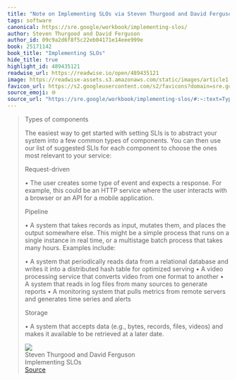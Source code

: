 ```yaml
---
title: "Note on Implementing SLOs via Steven Thurgood and David Ferguson"
tags: software
canonical: https://sre.google/workbook/implementing-slos/
author: Steven Thurgood and David Ferguson
author_id: 09c9a2d6f8f5c22eb04171e14eee999e
book: 25171142
book_title: "Implementing SLOs"
hide_title: true
highlight_id: 489435121
readwise_url: https://readwise.io/open/489435121
image: https://readwise-assets.s3.amazonaws.com/static/images/article1.be68295a7e40.png
favicon_url: https://s2.googleusercontent.com/s2/favicons?domain=sre.google
source_emoji: 🌐
source_url: "https://sre.google/workbook/implementing-slos/#:~:text=Types%20of%20components,a%20later%20date."
---
```


> Types of components
> 
> The easiest way to get started with setting SLIs is to abstract your system into a few common types of components. You can then use our list of suggested SLIs for each component to choose the ones most relevant to your service:
> 
> Request-driven
> 
> •   The user creates some type of event and expects a response. For example, this could be an HTTP service where the user interacts with a browser or an API for a mobile application.
> 
> Pipeline
> 
> •   A system that takes records as input, mutates them, and places the output somewhere else. This might be a simple process that runs on a single instance in real time, or a multistage batch process that takes many hours. Examples include:
> 
> •   A system that periodically reads data from a relational database and writes it into a distributed hash table for optimized serving
> •   A video processing service that converts video from one format to another
> •   A system that reads in log files from many sources to generate reports
> •   A monitoring system that pulls metrics from remote servers and generates time series and alerts
> 
> Storage
> 
> •   A system that accepts data (e.g., bytes, records, files, videos) and makes it available to be retrieved at a later date.
> <div class="quoteback-footer"><div class="quoteback-avatar"><img class="mini-favicon" src="https://s2.googleusercontent.com/s2/favicons?domain=sre.google"></div><div class="quoteback-metadata"><div class="metadata-inner"><span style="display:none">FROM:</span><div aria-label="Steven Thurgood and David Ferguson" class="quoteback-author"> Steven Thurgood and David Ferguson</div><div aria-label="Implementing SLOs" class="quoteback-title"> Implementing SLOs</div></div></div><div class="quoteback-backlink"><a target="_blank" aria-label="go to the full text of this quotation" rel="noopener" href="https://sre.google/workbook/implementing-slos/#:~:text=Types%20of%20components,a%20later%20date." class="quoteback-arrow"> Source</a></div></div>